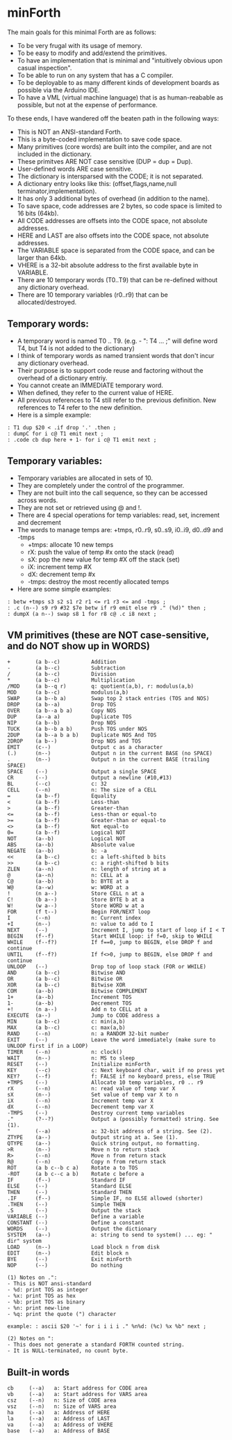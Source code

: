 # minForth

The main goals for this minimal Forth are as follows:

- To be very frugal with its usage of memory.
- To be easy to modify and add/extend the primitives.
- To have an implementation that is minimal and "intuitively obvious upon casual inspection".
- To be able to run on any system that has a C compiler.
- To be deployable to as many different kinds of development boards as possible via the Arduino IDE.
- To have a VML (virtual machine language) that is as human-reabable as possible, but not at the expense of performance.

To these ends, I have wandered off the beaten path in the following ways:

- This is NOT an ANSI-standard Forth.
- This is a byte-coded implementation to save code space.
- Many primitives (core words) are built into the compiler, and are not included in the dictionary.
- These primitves ARE NOT case sensitive (DUP = dup = Dup).
- User-defined words ARE case sensitive.
- The dictionary is intersparsed with the CODE; it is not separated.
- A dictionary entry looks like this: (offset,flags,name,null terminator,implementation).
- It has only 3 additional bytes of overhead (in addition to the name).
- To save space, code addresses are 2 bytes, so code space is limited to 16 bits (64kb).
- All CODE addresses are offsets into the CODE space, not absolute addresses.
- HERE and LAST are also offsets into the CODE space, not absolute addresses.
- The VARIABLE space is separated from the CODE space, and can be larger than 64kb.
- VHERE is a 32-bit absolute address to the first available byte in VARIABLE.
- There are 10 temporary words (T0..T9) that can be re-defined without any dictionary overhead.
- There are 10 temporary variables (r0..r9) that can be allocated/destroyed.

## Temporary words:
- A temporary word is named T0 .. T9. (e.g. - ": T4 ... ;" will define word T4, but T4 is not added to the dictionary)
- I think of temporary words as named transient words that don't incur any dictionary overhead.
- Their purpose is to support code reuse and factoring without the overhead of a dictionary entriy.
- You cannot create an IMMEDIATE temporary word.
- When defined, they refer to the current value of HERE.
- All previous references to T4 still refer to the previous definition. New references to T4 refer to the new definition.
- Here is a simple example:
```
: T1 dup $20 < .if drop '.' .then ;
: dumpC for i c@ T1 emit next ;
: .code cb dup here + 1- for i c@ T1 emit next ;
```

## Temporary variables:
- Temporary variables are allocated in sets of 10.
- They are completely under the control of the programmer.
- They are not built into the call sequence, so they can be accessed across words.
- They are not set or retrieved using @ and !.
- There are 4 special operations for temp variables: read, set, increment and decrement
- The words to manage temps are: +tmps, r0..r9, s0..s9, i0..i9, d0..d9 and -tmps
  - +tmps: allocate 10 new temps
  - rX: push the value of temp #x onto the stack (read)
  - sX: pop the new value for temp #X off the stack (set)
  - iX: increment temp #X
  - dX: decrement temp #x
  - -tmps: destroy the most recently allocated temps
- Here are some simple examples:
```
: betw +tmps s3 s2 s1 r2 r1 <= r1 r3 <= and -tmps ;
: .c (n--) s9 r9 #32 $7e betw if r9 emit else r9 ." (%d)" then ;
: dumpX (a n--) swap s8 1 for r8 c@ .c i8 next ;
```

## VM primitives (these are NOT case-sensitive, and do NOT show up in WORDS)
```
+        (a b--c)          Addition
-        (a b--c)          Subtraction
/        (a b--c)          Division
*        (a b--c)          Multiplication
/MOD     (a b--q r)        q: quotient(a,b), r: modulus(a,b)
MOD      (a b--c)          modulus(a,b)
SWAP     (a b--b a)        Swap top 2 stack entries (TOS and NOS)
DROP     (a b--a)          Drop TOS
OVER     (a b--a b a)      Copy NOS
DUP      (a--a a)          Duplicate TOS
NIP      (a b--b)          Drop NOS
TUCK     (a b--b a b)      Push TOS under NOS
2DUP     (a b--a b a b)    Duplicate NOS And TOS
2DROP    (a b--)           Drop NOS and TOS
EMIT     (c--)             Output c as a character
(.)      (n--)             Output n in the current BASE (no SPACE)
.        (n--)             Output n in the current BASE (trailing SPACE)
SPACE    (--)              Output a single SPACE
CR       (--)              Output a newline (#10,#13)
BL       (--c)             c: 32
CELL     (--n)             n: The size of a CELL
=        (a b--f)          Equality
<        (a b--f)          Less-than
>        (a b--f)          Greater-than
<=       (a b--f)          Less-than or equal-to
>=       (a b--f)          Greater-than or equal-to
<>       (a b--f)          Not equal-to
0=       (a b--f)          Logical NOT
NOT      (a--b)            Logical NOT
ABS      (a--b)            Absolute value
NEGATE   (a--b)            b: -a
<<       (a b--c)          c: a left-shifted b bits
>>       (a b--c)          c: a right-shifted b bits
ZLEN     (a--n)            n: length of string at a
@        (a--n)            n: CELL at a
C@       (a--b)            b: BYTE at a
W@       (a--w)            w: WORD at a
!        (n a--)           Store CELL n at a
C!       (b a--)           Store BYTE b at a
W!       (w a--)           Store WORD w at a
FOR      (f t--)           Begin FOR/NEXT loop
I        (--n)             n: Current index
+I       (n--)             n: value to add to I
NEXT     (--)              Increment I, jump to start of loop if I < T
BEGIN    (f--f)            Start WHILE loop: if f=0, skip to WHILE
WHILE    (f--f?)           If f==0, jump to BEGIN, else DROP f and continue
UNTIL    (f--f?)           If f<>0, jump to BEGIN, else DROP f and continue
UNLOOP   (--)              Drop top of loop stack (FOR or WHILE)
AND      (a b--c)          Bitwise AND
OR       (a b--c)          Bitwise OR
XOR      (a b--c)          Bitwise XOR
COM      (a--b)            Bitwise COMPLEMENT
1+       (a--b)            Increment TOS
1-       (a--b)            Decrement TOS
+!       (n a--)           Add n to CELL at a
EXECUTE  (a--)             Jump to CODE address a
MIN      (a b--c)          c: min(a,b)
MAX      (a b--c)          c: max(a,b)
RAND     (--n)             n: a RANDOM 32-bit number
EXIT     (--)              Leave the word immediately (make sure to UNLOOP first if in a LOOP)
TIMER    (--n)             n: clock()
WAIT     (n--)             n: MS to sleep
RESET    (--)              Initialize minForth
KEY      (--c)             c: Next keyboard char, wait if no press yet
KEY?     (--f)             f: FALSE if no keyboard press, else TRUE
+TMPS    (--)              Allocate 10 temp variables, r0 .. r9
rX       (--n)             n: read value of temp var X
sX       (n--)             Set value of temp var X to n
iX       (--n)             Increment temp var X
dX       (--n)             Decrement temp var X
-TMPS    (--)              Destroy current temp variables
."       (?--?)            Output a (possibly formatted) string. See (1).
"        (--a)             a: 32-bit address of a string. See (2).
ZTYPE    (a--)             Output string at a. See (1).
QTYPE    (a--)             Quick string output, no formatting.
>R       (n--)             Move n to return stack
R>       (--n)             Move n from return stack
R@       (--n)             Copy n from return stack
ROT      (a b c--b c a)    Rotate a to TOS
-ROT     (a b c--c a b)    Rotate c before a
IF       (f--)             Standard IF
ELSE     (--)              Standard ELSE
THEN     (--)              Standard THEN
.IF      (f--)             Simple IF, no ELSE allowed (shorter)
.THEN    (--)              Simple THEN
.S       (--)              Output the stack
VARIABLE (--)              Define a variable
CONSTANT (--)              Define a constant
WORDS    (--)              Output the dictionary
SYSTEM   (a--)             a: string to send to system() ... eg: " dir" system
LOAD     (n--)             Load block n from disk
EDIT     (n--)             Edit block n
BYE      (--)              Exit minForth
NOP      (--)              Do nothing

(1) Notes on .":
- This is NOT ansi-standard
- %d: print TOS as integer
- %x: print TOS as hex
- %b: print TOS as binary
- %n: print new-line
- %q: print the quote (") character

example: : ascii $20 '~' for i i i i ." %n%d: (%c) %x %b" next ;

(2) Notes on ":
- This does not generate a standard FORTH counted string.
- It is NULL-terminated, no count byte.
```

## Built-in words
```
cb     (--a)   a: Start address for CODE area
vb     (--a)   a: Start address for VARS area
csz    (--n)   n: Size of CODE area
vsz    (--n)   n: Size of VARS area
ha     (--a)   a: Address of HERE
la     (--a)   a: Address of LAST
va     (--a)   a: Address of VHERE
base   (--a)   a: Address of BASE
```

